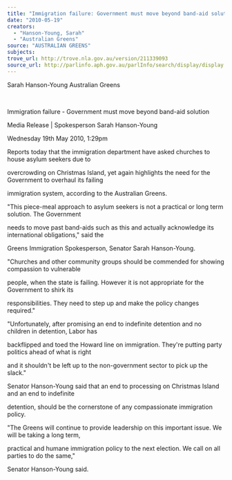 ```yaml
---
title: "Immigration failure: Government must move beyond band-aid solution."
date: "2010-05-19"
creators:
  - "Hanson-Young, Sarah"
  - "Australian Greens"
source: "AUSTRALIAN GREENS"
subjects:
trove_url: http://trove.nla.gov.au/version/211339093
source_url: http://parlinfo.aph.gov.au/parlInfo/search/display/display.w3p;query=Id%3A%22media/pressrel/FORW6%22
---
```


 Sarah Hanson-Young   Australian Greens   

  

 Immigration failure - Government must move  beyond band-aid solution  

 Media Release | Spokesperson Sarah Hanson-Young  

 Wednesday 19th May 2010, 1:29pm 

 Reports today that the immigration department have asked churches to house asylum seekers due to 

 overcrowding on Christmas Island, yet again highlights the need for the Government to overhaul its failing 

 immigration system, according to the Australian Greens. 

 "This piece-meal approach to asylum seekers is not a practical or long term solution. The Government 

 needs to move past band-aids such as this and actually acknowledge its international obligations," said the 

 Greens Immigration Spokesperson, Senator Sarah Hanson-Young. 

 "Churches and other community groups should be commended for showing compassion to vulnerable 

 people, when the state is failing. However it is not appropriate for the Government to shirk its 

 responsibilities. They need to step up and make the policy changes required." 

 "Unfortunately, after promising an end to indefinite detention and no children in detention, Labor has 

 backflipped and toed the Howard line on immigration. They're putting party politics ahead of what is right 

 and it shouldn't be left up to the non-government sector to pick up the slack." 

 Senator Hanson-Young said that an end to processing on Christmas Island and an end to indefinite 

 detention, should be the cornerstone of any compassionate immigration policy. 

 "The Greens will continue to provide leadership on this important issue. We will be taking a long term, 

 practical and humane immigration policy to the next election. We call on all parties to do the same," 

 Senator Hanson-Young said. 

  


